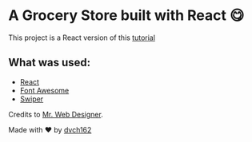 # A Grocery Store built with React 😋️

This project is a React version of this [tutorial](https://www.youtube.com/watch?v=lCCN_lkl3Xw)

## What was used:
- [React](https://pt-br.reactjs.org/)
- [Font Awesome](https://fontawesome.com/)
- [Swiper](https://swiperjs.com/react)


Credits to [Mr. Web Designer](https://www.youtube.com/channel/UCKwgH3vASrD2brd1l2m6NHw).

Made with ❤️ by [dvch162](https://github.com/dvch162)